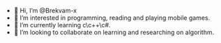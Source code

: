 - 👋 Hi, I’m @Brekvam-x
- 👀 I’m interested in programming, reading and playing mobile games.
- 🌱 I’m currently learning c\c++\c#.
- 💞️ I’m looking to collaborate on learning and researching on algorithm.

<!---
Brekvam-x/Brekvam-x is a ✨ special ✨ repository because its `README.md` (this file) appears on your GitHub profile.
You can click the Preview link to take a look at your changes.
--->

